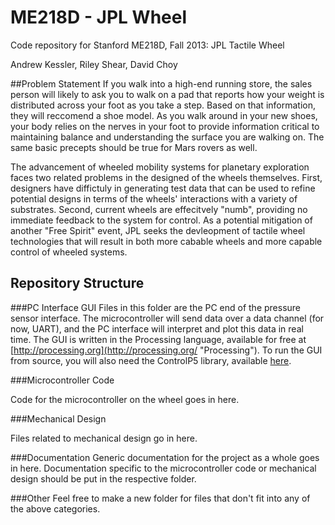 ME218D - JPL Wheel
==========

Code repository for Stanford ME218D, Fall 2013: JPL Tactile Wheel

Andrew Kessler, Riley Shear, David Choy

##Problem Statement
If you walk into a high-end running store, the sales person will likely to ask you to walk on a pad that reports how your weight is distributed across your foot as you take a step. Based on that information, they will reccomend a shoe model. As you walk around in your new shoes, your body relies on the nerves in your foot to provide information critical to maintaining balance and understanding the surface you are walking on. The same basic precepts should be true for Mars rovers as well. 

The advancement of wheeled mobility systems for planetary exploration faces two related problems in the designed of the wheels themselves. First, designers have diffictuly in generating test data that can be used to refine potential designs in terms of the wheels' interactions with a variety of substrates. Second, current wheels are effecitvely "numb", providing no immediate feedback to the system for control. As a potential mitigation of another "Free Spirit" event, JPL seeks the devleopment of tactile wheel technologies that will result in both more cabable wheels and more capable control of wheeled systems. 

## Repository Structure
###PC Interface GUI
Files in this folder are the PC end of the pressure sensor interface. The microcontroller will send data over a data channel (for now, UART), and the PC interface will interpret and plot this data in real time. The GUI is written in the Processing language, available for free at [http://processing.org](http://processing.org/ "Processing"). To run the GUI from source, you will also need the ControlP5 library, available [here](http://www.sojamo.de/libraries/controlP5/).

###Microcontroller Code

Code for the microcontroller on the wheel goes in here.

###Mechanical Design

Files related to mechanical design go in here. 

###Documentation
Generic documentation for the project as a whole goes in here. Documentation specific to the microcontroller code or mechanical design should be put in the respective folder.

###Other
Feel free to make a new folder for files that don't fit into any of the above categories.